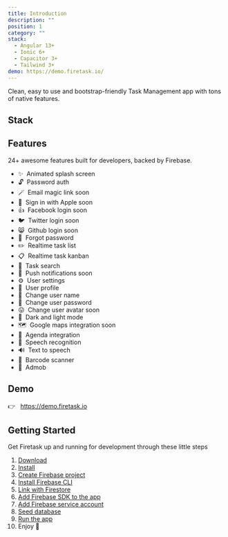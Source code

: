 ```yaml
---
title: Introduction
description: ""
position: 1
category: ""
stack:
  - Angular 13+
  - Ionic 6+
  - Capacitor 3+
  - Tailwind 3+
demo: https://demo.firetask.io/
---
```


Clean, easy to use and bootstrap-friendly Task Management app with tons of native features.

## Stack

<list :items="stack"></list>

## Features

24+ awesome features built for developers, backed by Firebase.

- ✨&nbsp; Animated splash screen
- 🔓&nbsp; Password auth
- 🪄&nbsp; Email magic link <badge>soon</badge>
- 🍎&nbsp; Sign in with Apple <badge>soon</badge>
- 👍&nbsp; Facebook login <badge>soon</badge>
- 🐦&nbsp; Twitter login <badge>soon</badge>
- 😸&nbsp; Github login <badge>soon</badge>
- 🔐&nbsp; Forgot password
- ✏️&nbsp; Realtime task list
- 📋&nbsp; Realtime task kanban
- 🔎&nbsp; Task search
- 📢&nbsp; Push notifications <badge>soon</badge>
- ⚙️&nbsp; User settings
- 💁&nbsp; User profile
- 🔧&nbsp; Change user name
- 🔑&nbsp; Change user password
- 😛&nbsp; Change user avatar <badge>soon</badge>
- 🌙&nbsp; Dark and light mode
- 🗺️&nbsp; Google maps integration <badge>soon</badge>
- 📕&nbsp; Agenda integration
- 🎤&nbsp; Speech recognition
- 🔊&nbsp; Text to speech
- 🔦&nbsp; Barcode scanner
- 📱&nbsp; Admob

## Demo

<div style="max-width: 375px;">

👉&nbsp;&nbsp; https://demo.firetask.io

<code-sandbox :src="demo"></code-sandbox>

</div>

## Getting Started

Get Firetask up and running for development through these little steps

1. [Download](/setup/app-download)
2. [Install](/setup/install)
3. [Create Firebase project](/setup/firebase-create-project)
4. [Install Firebase CLI](/setup/firebase-install-cli)
5. [Link with Firestore](/setup/firebase-link-firestore)
6. [Add Firebase SDK to the app](/setup/firebase-add-sdk)
7. [Add Firebase service account](/setup/firebase-add-service-account)
8. [Seed database](/setup/database-seed)
9. [Run the app](/setup/app-run)
10. Enjoy 🥳

